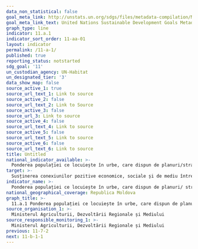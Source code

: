 ```yaml
---
data_non_statistical: false
goal_meta_link: http://unstats.un.org/sdgs/files/metadata-compilation/Metadata-Goal-11.pdf
goal_meta_link_text: United Nations Sustainable Development Goals Metadata (pdf 2066kB)
graph_type: line
indicator: 11.a.1
indicator_sort_order: 11-aa-01
layout: indicator
permalink: /11-a-1/
published: true
reporting_status: notstarted
sdg_goal: '11'
un_custodian_agency: UN-Habitat
un_designated_tier: '3'
data_show_map: false
source_active_1: true
source_url_text_1: Link to source
source_active_2: false
source_url_text_2: Link to Source
source_active_3: false
source_url_3: Link to source
source_active_4: false
source_url_text_4: Link to source
source_active_5: false
source_url_text_5: Link to source
source_active_6: false
source_url_text_6: Link to source
title: Untitled
national_indicator_available: >-
  Ponderea populației ce locuiește în urbe, care dispun de planuri/strategii de dezvoltare cu integrarea prognozei populației și a resurselor necesare
target: >-
  Susținerea conexiunilor pozitive economice, sociale și de mediu între zonele urbane, periurbane și rurale prin consolidarea planificării naționale și regionale pentru dezvoltare
indicator_name: >-
  Ponderea populației ce locuiește în urbe, care dispun de planuri/ strategii de dezvoltare cu integrarea prognozei populației și a resurselor necesare, după mărimea orașului
national_geographical_coverage: Republica Moldova
graph_title: >-
  11.a.1 Ponderea populației ce locuiește în urbe, care dispun de planuri/strategii de dezvoltare cu integrarea prognozei populației și a resurselor necesare
source_organisation_1: >-
  Ministerul Agriculturii, Dezvoltării Regionale și Mediului
source_responsible_monitoring_1: >-
  Ministerul Agriculturii, Dezvoltării Regionale și Mediului
previous: 11-7-2
next: 11-b-1-1
---
```

